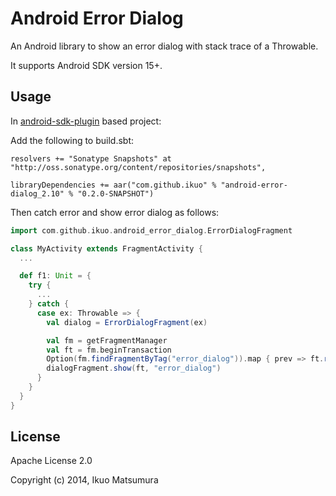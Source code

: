 # Android Error Dialog
An Android library to show an error dialog with stack trace of a Throwable.

It supports Android SDK version 15+.

## Usage
In [android-sdk-plugin](https://github.com/pfn/android-sdk-plugin) based project:

Add the following to build.sbt:
```
resolvers += "Sonatype Snapshots" at "http://oss.sonatype.org/content/repositories/snapshots",

libraryDependencies += aar("com.github.ikuo" % "android-error-dialog_2.10" % "0.2.0-SNAPSHOT")
```

Then catch error and show error dialog as follows:

```scala
import com.github.ikuo.android_error_dialog.ErrorDialogFragment

class MyActivity extends FragmentActivity {
  ...

  def f1: Unit = {
    try {
      ...
    } catch {
      case ex: Throwable => {
        val dialog = ErrorDialogFragment(ex)

        val fm = getFragmentManager
        val ft = fm.beginTransaction
        Option(fm.findFragmentByTag("error_dialog")).map { prev => ft.remove(prev) }
        dialogFragment.show(ft, "error_dialog")
      }
    }
  }
}
```

## License
Apache License 2.0

Copyright (c) 2014, Ikuo Matsumura
